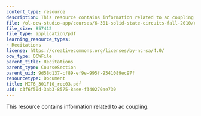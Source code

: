 ```yaml
---
content_type: resource
description: This resource contains information related to ac coupling.
file: /ol-ocw-studio-app/courses/6-301-solid-state-circuits-fall-2010/c3f6f50d3ab385758aeef340270ae730_MIT6_301F10_rec03.pdf
file_size: 857412
file_type: application/pdf
learning_resource_types:
- Recitations
license: https://creativecommons.org/licenses/by-nc-sa/4.0/
ocw_type: OCWFile
parent_title: Recitations
parent_type: CourseSection
parent_uid: 9d58d137-cf89-ef9e-995f-9541089ec97f
resourcetype: Document
title: MIT6_301F10_rec03.pdf
uid: c3f6f50d-3ab3-8575-8aee-f340270ae730
---
```

This resource contains information related to ac coupling.